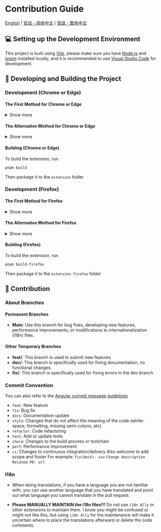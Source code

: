 # Contribution Guide

[English](/docs/CONTRIBUTING.md) | [官话 - 简体中文](/docs/CONTRIBUTING-cmn_CN.md) | [官話 - 繁体中文](/docs/CONTRIBUTING-cmn_TW.md)

## 💻 Setting up the Development Environment

This project is built using [Vite](https://vitejs.dev/), please make sure you have [Node.js](https://nodejs.org/) and [pnpm](https://pnpm.io/) installed locally, and it is recommended to use [Visual Studio Code](https://code.visualstudio.com/) for development.

## 🔧 Developing and Building the Project

### Development (Chrome or Edge)

#### The First Method for Chrome or Edge

<details>
 <summary>Show more</summary>

1. Run the pnpm command

```bash
# Install dependencies
pnpm install

# Create a profile folder for the extension to store the login status
mkdir chromium-web-ext-profile

# Run the project
pnpm dev

# After typing this commend, it will automatically open a new Chrome window that opens BiliBili website
pnpm start:chromium
```

2. Every time you change the extension, it will reload, and you can see the changes by refreshing the webpage

</details>

#### The Alternative Method for Chrome or Edge

<details>
 <summary>Show more</summary>

1. Run the pnpm command

```bash
# Install dependencies
pnpm install

# Run the project
pnpm dev
```

2. Enter `chrome://extensions/` (Chrome), `edge://extensions/` (Edge) in the address bar and press Enter

3. Enable `Developer Mode` and click `Load unpacked`

<img width="655" alt="Snipaste_2022-03-27_18-17-04" src="https://user-images.githubusercontent.com/33394391/160276882-13da0484-92c1-47dd-add8-7655c5c2bf1c.png">
<br/>
<img width="655" alt="image" src="https://user-images.githubusercontent.com/33394391/232246901-e3544c16-bde2-480d-b770-ca5242793963.png">

4. Load the generated `extension/` folder in the browser

After each modification, you need to click the [Reload Extensions](https://chromewebstore.google.com/detail/extensions-reloader/fimgfedafeadlieiabdeeaodndnlbhid) button and refresh the page to apply the changes.

</details>

#### Building (Chrome or Edge)

To build the extension, run

```bash
pnpm build
```

Then package it to the `extension` folder

### Development (Firefox)

#### The First Method for Firefox

<details>
 <summary>Show more</summary>

1. Run the pnpm command

```bash
# Install dependencies
pnpm install

# Create a profile folder for the extension to store the login status
mkdir firefox-web-ext-profile

# Run the project
pnpm dev-firefox

# After typing this commend, it will automatically open a new Firefox window that opens BiliBili website
pnpm start:firefox
```

2. Every time you change the extension, it will reload, and you can see the changes by refreshing the webpage

</details>

#### The Alternative Method for Firefox

<details>
 <summary>Show more</summary>

1. Run the pnpm command

```bash
# Install dependencies
pnpm install

# Run the project
pnpm dev-firefox
```

2. In the browser, enter `about:addons`, click on `Extensions` and then `Debug Add-ons`

<img width="655" alt="image" src="https://github.com/hakadao/BewlyBewly/assets/33394391/7c49e4ca-2a87-4c56-bc00-3259d6eba128">

3. Load the generated `extension-firefox/` folder in the browser

</details>

#### Building (Firefox)

To build the extension, run

```bash
pnpm build-firefox
```

Then package it to the `extension-firefox` folder

## 🤝 Contribution

### About Branches

#### Permanent Branches

- **Main**: Use this branch for bug fixes, developing new features, performance improvements, or modifications to internationalization (i18n) files.

#### Other Temporary Branches

- **feat/**: This branch is used to submit new features
- **doc/**: This branch is specifically used for fixing documentation, no functional changes.
- **fix/**: This branch is specifically used for fixing errors in the dev branch.

### Commit Convention

You can also refer to the [Angular commit message guidelines](https://github.com/angular/angular/blob/22b96b9/CONTRIBUTING.md#-commit-message-guidelines)

- `feat`: New feature
- `fix`: Bug fix
- `docs`: Documentation update
- `style`: Changes that do not affect the meaning of the code (white-space, formatting, missing semi-colons, etc)
- `refactor`: Code refactoring
- `test`: Add or update tests
- `chore`: Changes to the build process or toolchain
- `perf`: Performance improvement
- `ci`: Changes to continuous integration/delivery
Also welcome to add scope and footer
For example:
`fix(dock): xxx`
`Change description`
`Related PR: url`

### I18n

- When doing translations, if you have a language you are not familiar with, you can use another language that you have translated and point out what language you cannot translate in the pull request.

- **Please MANUALLY MAINTAIN the i18n files!!!** Do not use `i18n Ally` or other extensions to maintain them. I know you might be confused or might not like this, but using `i18n Ally` for the maintenance will make it uncertain where to place the translations afterward or delete the code comments.
